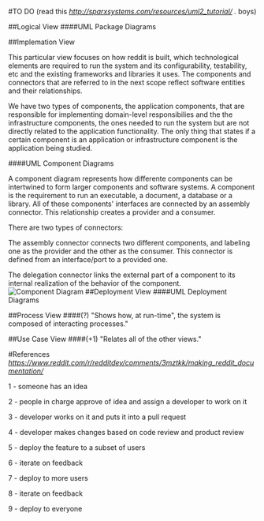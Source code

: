#TO DO (read this *http://sparxsystems.com/resources/uml2_tutorial/ .* boys)

##Logical View
####UML Package Diagrams

##Implemation View

This particular view focuses on how reddit is built, which technological elements are required to run the system and its configurability, testability, etc and the existing frameworks and libraries it uses.
The components and connectors that are referred to in the next scope reflect software entities and their relationships.

We have two types of components, the application components, that are responsible for implementing domain-level responsibilies and the the infrastructure components, the ones needed to run the system but are not directly related to the application functionality. The only thing that states if a certain component is an application or infrastructure component is the application being studied.

####UML Component Diagrams

A component diagram represents how differente components can be intertwined to form larger components and software systems. A component is the requirement to run an executable, a document, a database or a library.
All of these components' interfaces are connected by an assembly connector. This relationship creates a provider and a consumer.

There are two types of connectors:

The assembly connector connects two different components, and labeling one as the provider and the other as the consumer. This connector is defined from an interface/port to a provided one.

The delegation connector links the external part of a component to its internal realization of the behavior of the component.
![Component Diagram](http://i.imgur.com/ALqdG83.png?1)
##Deployment View
####UML Deployment Diagrams

##Process View
####(?) "Shows how, at run-time", the system is composed of interacting processes."

##Use Case View
####(+1) "Relates all of the other views."

#References
*https://www.reddit.com/r/redditdev/comments/3mztkk/making_reddit_documentation/*

1 - someone has an idea

2 - people in charge approve of idea and assign a developer to work on it

3 - developer works on it and puts it into a pull request

4 - developer makes changes based on code review and product review

5 - deploy the feature to a subset of users

6 - iterate on feedback

7 - deploy to more users

8 - iterate on feedback

9 - deploy to everyone